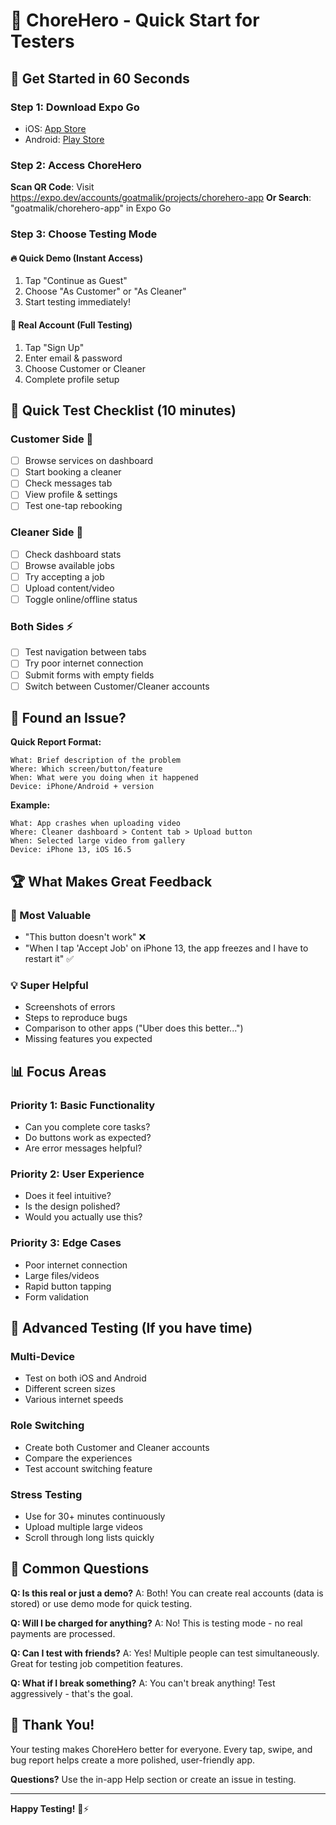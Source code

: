 # 🚀 ChoreHero - Quick Start for Testers

## 📱 **Get Started in 60 Seconds**

### **Step 1: Download Expo Go**
- iOS: [App Store](https://apps.apple.com/app/expo-go/id982107779)
- Android: [Play Store](https://play.google.com/store/apps/details?id=host.exp.exponent)

### **Step 2: Access ChoreHero**
**Scan QR Code**: Visit https://expo.dev/accounts/goatmalik/projects/chorehero-app
**Or Search**: "goatmalik/chorehero-app" in Expo Go

### **Step 3: Choose Testing Mode**

#### **🔥 Quick Demo (Instant Access)**
1. Tap "Continue as Guest"
2. Choose "As Customer" or "As Cleaner"
3. Start testing immediately!

#### **📝 Real Account (Full Testing)**
1. Tap "Sign Up"
2. Enter email & password
3. Choose Customer or Cleaner
4. Complete profile setup

## 🎯 **Quick Test Checklist** (10 minutes)

### **Customer Side** 🛒
- [ ] Browse services on dashboard
- [ ] Start booking a cleaner
- [ ] Check messages tab
- [ ] View profile & settings
- [ ] Test one-tap rebooking

### **Cleaner Side** 🧹
- [ ] Check dashboard stats
- [ ] Browse available jobs
- [ ] Try accepting a job
- [ ] Upload content/video
- [ ] Toggle online/offline status

### **Both Sides** ⚡
- [ ] Test navigation between tabs
- [ ] Try poor internet connection
- [ ] Submit forms with empty fields
- [ ] Switch between Customer/Cleaner accounts

## 🐛 **Found an Issue?** 

**Quick Report Format:**
```
What: Brief description of the problem
Where: Which screen/button/feature
When: What were you doing when it happened
Device: iPhone/Android + version
```

**Example:**
```
What: App crashes when uploading video
Where: Cleaner dashboard > Content tab > Upload button
When: Selected large video from gallery
Device: iPhone 13, iOS 16.5
```

## 🏆 **What Makes Great Feedback**

### **🎯 Most Valuable**
- "This button doesn't work" ❌
- "When I tap 'Accept Job' on iPhone 13, the app freezes and I have to restart it" ✅

### **💡 Super Helpful**
- Screenshots of errors
- Steps to reproduce bugs
- Comparison to other apps ("Uber does this better...")
- Missing features you expected

## 📊 **Focus Areas**

### **Priority 1: Basic Functionality**
- Can you complete core tasks?
- Do buttons work as expected?
- Are error messages helpful?

### **Priority 2: User Experience**
- Does it feel intuitive?
- Is the design polished?
- Would you actually use this?

### **Priority 3: Edge Cases**
- Poor internet connection
- Large files/videos
- Rapid button tapping
- Form validation

## 🚀 **Advanced Testing** (If you have time)

### **Multi-Device**
- Test on both iOS and Android
- Different screen sizes
- Various internet speeds

### **Role Switching**
- Create both Customer and Cleaner accounts
- Compare the experiences
- Test account switching feature

### **Stress Testing**
- Use for 30+ minutes continuously
- Upload multiple large videos
- Scroll through long lists quickly

## 💬 **Common Questions**

**Q: Is this real or just a demo?**
A: Both! You can create real accounts (data is stored) or use demo mode for quick testing.

**Q: Will I be charged for anything?**
A: No! This is testing mode - no real payments are processed.

**Q: Can I test with friends?**
A: Yes! Multiple people can test simultaneously. Great for testing job competition features.

**Q: What if I break something?**
A: You can't break anything! Test aggressively - that's the goal.

## 🎉 **Thank You!**

Your testing makes ChoreHero better for everyone. Every tap, swipe, and bug report helps create a more polished, user-friendly app.

**Questions?** Use the in-app Help section or create an issue in testing.

---

**Happy Testing!** 🧪⚡